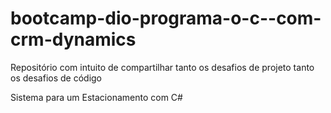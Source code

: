 # bootcamp-dio-programa-o-c--com-crm-dynamics

Repositório com intuito de compartilhar tanto os desafios de projeto tanto os desafios de código

Sistema para um Estacionamento com C#
